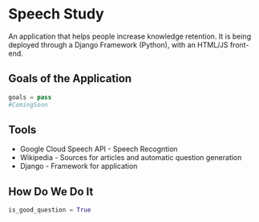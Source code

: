 # Speech Study

An application that helps people increase knowledge retention.
It is being deployed through a Django Framework (Python), with an HTML/JS front-end. 

## Goals of the Application

```python
goals = pass 
#ComingSoon 
```

## Tools

* Google Cloud Speech API - Speech Recogntion
* Wikipedia - Sources for articles and automatic question generation
* Django - Framework for application

## How Do We Do It

```python
is_good_question = True
```
